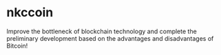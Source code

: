 # nkccoin
Improve the bottleneck of blockchain technology and complete the preliminary development based on the advantages and disadvantages of Bitcoin!
